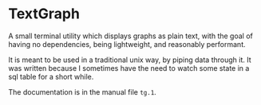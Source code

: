 # TextGraph

A small terminal utility which displays graphs as plain text,
with the goal of having no dependencies,
being lightweight, and reasonably performant.

It is meant to be used in a traditional unix way, 
by piping data through it.
It was written because I sometimes have the need to
watch some state in a sql table for a short while.

The documentation is in the manual file `tg.1`.


